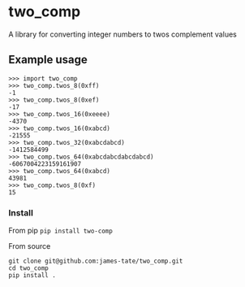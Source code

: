 # two_comp
A library for converting integer numbers to twos complement values

## Example usage

```
>>> import two_comp
>>> two_comp.twos_8(0xff)
-1
>>> two_comp.twos_8(0xef)
-17
>>> two_comp.twos_16(0xeeee)
-4370
>>> two_comp.twos_16(0xabcd)
-21555
>>> two_comp.twos_32(0xabcdabcd)
-1412584499
>>> two_comp.twos_64(0xabcdabcdabcdabcd)
-6067004223159161907
>>> two_comp.twos_64(0xabcd)
43981
>>> two_comp.twos_8(0xf)
15
```

### Install

From pip
``` pip install two-comp ```

From source
``` 
git clone git@github.com:james-tate/two_comp.git
cd two_comp
pip install .
```
